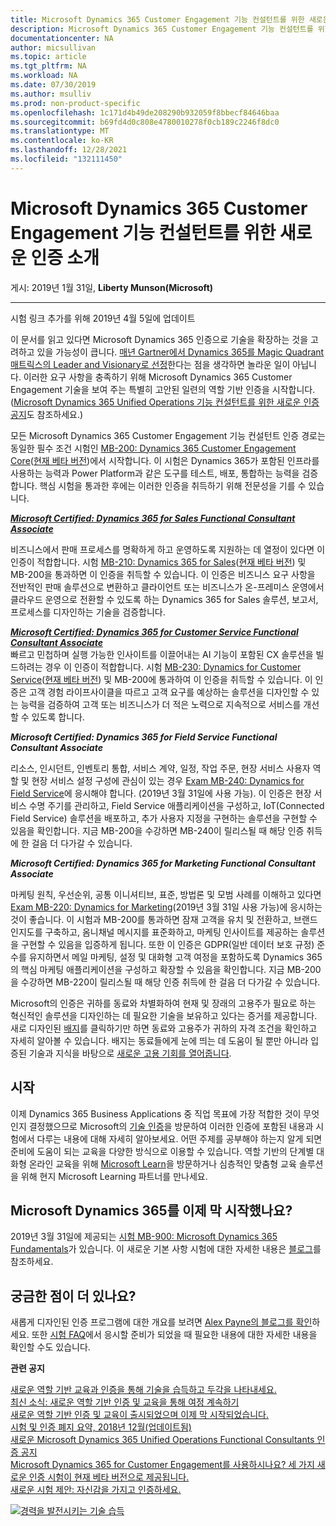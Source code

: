 ```yaml
---
title: Microsoft Dynamics 365 Customer Engagement 기능 컨설턴트를 위한 새로운 인증 소개 | Microsoft Docs
description: Microsoft Dynamics 365 Customer Engagement 기능 컨설턴트를 위한 새로운 인증 소개
documentationcenter: NA
author: micsullivan
ms.topic: article
ms.tgt_pltfrm: NA
ms.workload: NA
ms.date: 07/30/2019
ms.author: msulliv
ms.prod: non-product-specific
ms.openlocfilehash: 1c171d4b49de208290b932059f8bbecf84646baa
ms.sourcegitcommit: b69fd4d0c808e4780010278f0cb189c2246f8dc0
ms.translationtype: MT
ms.contentlocale: ko-KR
ms.lasthandoff: 12/28/2021
ms.locfileid: "132111450"
---
```

# <a name="introducing-new-certifications-for-microsoft-dynamics-365-customer-engagement-functional-consultants"></a>Microsoft Dynamics 365 Customer Engagement 기능 컨설턴트를 위한 새로운 인증 소개

게시: 2019년 1월 31일, **Liberty Munson(Microsoft)**

___

시험 링크 추가를 위해 2019년 4월 5일에 업데이트

이 문서를 읽고 있다면 Microsoft Dynamics 365 인증으로 기술을 확장하는 것을 고려하고 있을 가능성이 큽니다. [매년 Gartner에서 Dynamics 365를 Magic Quadrant 매트릭스의 Leader and Visionary로 선정](https://dynamics.microsoft.com/en-us/analyst-awards/)한다는 점을 생각하면 놀라운 일이 아닙니다. 이러한 요구 사항을 충족하기 위해 Microsoft Dynamics 365 Customer Engagement 기술을 보여 주는 특별히 고안된 일련의 역할 기반 인증을 시작합니다. ([Microsoft Dynamics 365 Unified Operations 기능 컨설턴트를 위한 새로운 인증 공지](https://www.microsoft.com/en-us/learning/community-blog-post.aspx?BlogId=8&Id=375199)도 참조하세요.)

모든 Microsoft Dynamics 365 Customer Engagement 기능 컨설턴트 인증 경로는 동일한 필수 조건 시험인 [MB-200: Dynamics 365 Customer Engagement Core](https://www.microsoft.com/learning/exam-MB-200.aspx)([현재 베타 버전](https://www.microsoft.com/en-us/learning/community-blog-post.aspx?BlogId=8&Id=375203))에서 시작합니다. 이 시험은 Dynamics 365가 포함된 인프라를 사용하는 능력과 Power Platform과 같은 도구를 테스트, 배포, 통합하는 능력을 검증합니다. 핵심 시험을 통과한 후에는 이러한 인증을 취득하기 위해 전문성을 기를 수 있습니다.

***[Microsoft Certified: Dynamics 365 for Sales Functional Consultant Associate](https://www.microsoft.com/learning/d365-functional-consultant-sales.aspx)***

비즈니스에서 판매 프로세스를 명확하게 하고 운영하도록 지원하는 데 열정이 있다면 이 인증이 적합합니다. 시험 [MB-210: Dynamics 365 for Sales](https://www.microsoft.com/learning/exam-MB-210.aspx)([현재 베타 버전](https://www.microsoft.com/en-us/learning/community-blog-post.aspx?BlogId=8&Id=375203)) 및 MB-200을 통과하면 이 인증을 취득할 수 있습니다. 이 인증은 비즈니스 요구 사항을 전반적인 판매 솔루션으로 변환하고 클라이언트 또는 비즈니스가 온-프레미스 운영에서 클라우드 운영으로 전환할 수 있도록 하는 Dynamics 365 for Sales 솔루션, 보고서, 프로세스를 디자인하는 기술을 검증합니다.

***[Microsoft Certified: Dynamics 365 for Customer Service Functional Consultant Associate](https://www.microsoft.com/learning/d365-functional-consultant-customer-service.aspx)***  
빠르고 민첩하며 실행 가능한 인사이트를 이끌어내는 AI 기능이 포함된 CX 솔루션을 빌드하려는 경우 이 인증이 적합합니다. 시험 [MB-230: Dynamics for Customer Service](https://www.microsoft.com/learning/exam-MB-230.aspx)([현재 베타 버전](https://www.microsoft.com/en-us/learning/community-blog-post.aspx?BlogId=8&Id=375203)) 및 MB-200에 통과하여 이 인증을 취득할 수 있습니다. 이 인증은 고객 경험 라이프사이클을 따르고 고객 요구를 예상하는 솔루션을 디자인할 수 있는 능력을 검증하여 고객 또는 비즈니스가 더 적은 노력으로 지속적으로 서비스를 개선할 수 있도록 합니다.

***Microsoft Certified: Dynamics 365 for Field Service Functional Consultant Associate***

리소스, 인시던트, 인벤토리 통합, 서비스 계약, 일정, 작업 주문, 현장 서비스 사용자 역할 및 현장 서비스 설정 구성에 관심이 있는 경우 [Exam MB-240: Dynamics for Field Service](https://www.microsoft.com/learning/exam-MB-240.aspx)에 응시해야 합니다. (2019년 3월 31일에 사용 가능). 이 인증은 현장 서비스 수명 주기를 관리하고, Field Service 애플리케이션을 구성하고, IoT(Connected Field Service) 솔루션을 배포하고, 추가 사용자 지정을 구현하는 솔루션을 구현할 수 있음을 확인합니다. 지금 MB-200을 수강하면 MB-240이 릴리스될 때 해당 인증 취득에 한 걸음 더 다가갈 수 있습니다.

***Microsoft Certified: Dynamics 365 for Marketing Functional Consultant Associate***

마케팅 원칙, 우선순위, 공통 이니셔티브, 표준, 방법론 및 모범 사례를 이해하고 있다면 [Exam MB-220: Dynamics for Marketing](https://www.microsoft.com/learning/exam-MB-220.aspx)(2019년 3월 31일 사용 가능)에 응시하는 것이 좋습니다. 이 시험과 MB-200를 통과하면 잠재 고객을 유치 및 전환하고, 브랜드 인지도를 구축하고, 옴니채널 메시지를 표준화하고, 마케팅 인사이트를 제공하는 솔루션을 구현할 수 있음을 입증하게 됩니다. 또한 이 인증은 GDPR(일반 데이터 보호 규정) 준수를 유지하면서 메일 마케팅, 설정 및 대화형 고객 여정을 포함하도록 Dynamics 365의 핵심 마케팅 애플리케이션을 구성하고 확장할 수 있음을 확인합니다. 지금 MB-200을 수강하면 MB-220이 릴리스될 때 해당 인증 취득에 한 걸음 더 다가갈 수 있습니다.

Microsoft의 인증은 귀하를 동료와 차별화하여 현재 및 장래의 고용주가 필요로 하는 혁신적인 솔루션을 디자인하는 데 필요한 기술을 보유하고 있다는 증거를 제공합니다. 새로 디자인된 [배지](https://www.microsoft.com/learning/badges.aspx)를 클릭하기만 하면 동료와 고용주가 귀하의 자격 조건을 확인하고 자세히 알아볼 수 있습니다. 배지는 동료들에게 눈에 띄는 데 도움이 될 뿐만 아니라 입증된 기술과 지식을 바탕으로 [새로운 고용 기회를 열어줍니다](https://www.microsoft.com/en-us/learning/community-blog-post.aspx?BlogId=8&Id=375167).

## <a name="getting-started"></a>시작  

이제 Dynamics 365 Business Applications 중 직업 목표에 가장 적합한 것이 무엇인지 결정했으므로 Microsoft의 [기술 인증](https://www.microsoft.com/learning/browse-new-certification.aspx)을 방문하여 이러한 인증에 포함된 내용과 시험에서 다루는 내용에 대해 자세히 알아보세요. 어떤 주제를 공부해야 하는지 알게 되면 준비에 도움이 되는 교육을 다양한 방식으로 이용할 수 있습니다. 역할 기반의 단계별 대화형 온라인 교육을 위해 [Microsoft Learn](https://docs.microsoft.com/learn/browse/?products=dynamics&levels=intermediate)을 방문하거나 심층적인 맞춤형 교육 솔루션을 위해 현지 Microsoft Learning 파트너를 만나세요.

## <a name="just-getting-started-with-microsoft-dynamics-365"></a>Microsoft Dynamics 365를 이제 막 시작했나요?

2019년 3월 31일에 제공되는 [시험 MB-900: Microsoft Dynamics 365 Fundamentals](https://www.microsoft.com/learning/exam-MB-900.aspx)가 있습니다. 이 새로운 기본 사항 시험에 대한 자세한 내용은 [블로그](https://www.microsoft.com/en-us/learning/community-blog.aspx)를 참조하세요.

## <a name="questions"></a>궁금한 점이 더 있나요?

새롭게 디자인된 인증 프로그램에 대한 개요를 보려면 [Alex Payne의 블로그를 확인](https://www.microsoft.com/en-us/learning/community-blog-post.aspx?BlogId=8&Id=375200)하세요. 또한 [시험 FAQ](https://www.microsoft.com/learning/certification-exam-policies.aspx)에서 응시할 준비가 되었을 때 필요한 내용에 대한 자세한 내용을 확인할 수도 있습니다.

**관련 공지**

[새로운 역할 기반 교육과 인증을 통해 기술을 습득하고 두각을 나타내세요.](https://www.microsoft.com/en-us/learning/community-blog-post.aspx?BlogId=8&Id=375161)   
[최신 소식: 새로운 역할 기반 인증 및 교육을 통해 여정 계속하기](https://www.microsoft.com/en-us/learning/community-blog-post.aspx?BlogId=8&Id=375200)   
[새로운 역할 기반 인증 및 교육이 출시되었으며 이제 막 시작되었습니다.](https://www.microsoft.com/en-us/learning/community-blog-post.aspx?BlogId=8&Id=375159)   
[시험 및 인증 폐지 요약, 2018년 12월(업데이트됨)](https://www.microsoft.com/en-us/learning/community-blog-post.aspx?BlogId=8&Id=375189)  
[새로운 Microsoft Dynamics 365 Unified Operations Functional Consultants 인증 공지](https://www.microsoft.com/en-us/learning/community-blog-post.aspx?BlogId=8&Id=375199)   
[Microsoft Dynamics 365 for Customer Engagement를 사용하시나요? 세 가지 새로운 인증 시험이 현재 베타 버전으로 제공됩니다.](https://www.microsoft.com/en-us/learning/community-blog-post.aspx?BlogId=8&Id=375203)   
[새로운 시험 제안: 자신감을 가지고 인증하세요.](https://www.microsoft.com/en-us/learning/community-blog-post.aspx?BlogId=8&Id=375201)

[![경력을 발전시키는 기술 습득](images/microsoft-certified-banner.png)](https://www.microsoft.com/learning/azure-training-certification.aspx?WT.icid=mva_bnr_lexawareness_usen_asi_rightrail_oct2017)